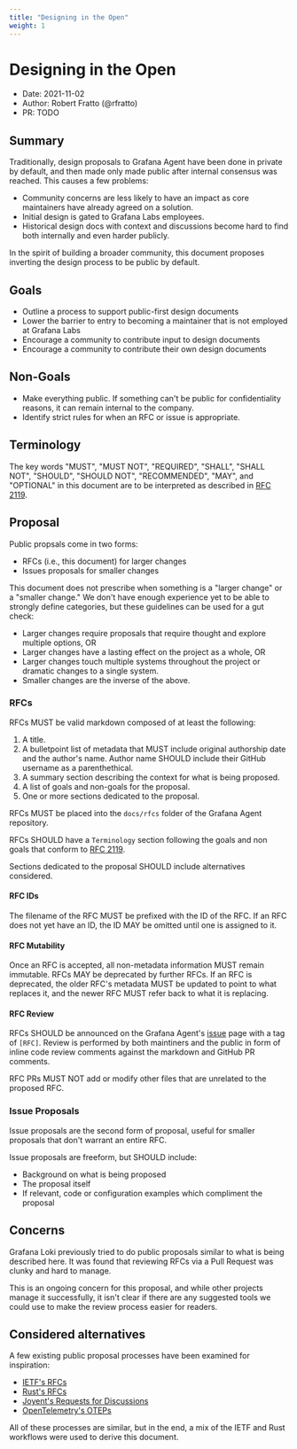 ```yaml
---
title: "Designing in the Open"
weight: 1
---
```


# Designing in the Open

* Date: 2021-11-02
* Author: Robert Fratto (@rfratto)
* PR: TODO

## Summary

Traditionally, design proposals to Grafana Agent have been done in private by
default, and then made only made public after internal consensus was reached.
This causes a few problems:

* Community concerns are less likely to have an impact as core maintainers have
  already agreed on a solution.
* Initial design is gated to Grafana Labs employees.
* Historical design docs with context and discussions become hard to find both
  internally and even harder publicly.

In the spirit of building a broader community, this document proposes inverting
the design process to be public by default.

## Goals

* Outline a process to support public-first design documents
* Lower the barrier to entry to becoming a maintainer that is not employed at
  Grafana Labs
* Encourage a community to contribute input to design documents
* Encourage a community to contribute their own design documents

## Non-Goals

* Make everything public. If something can't be public for confidentiality
  reasons, it can remain internal to the company.
* Identify strict rules for when an RFC or issue is appropriate.

## Terminology

The key words "MUST", "MUST NOT", "REQUIRED", "SHALL", "SHALL
NOT", "SHOULD", "SHOULD NOT", "RECOMMENDED",  "MAY", and
"OPTIONAL" in this document are to be interpreted as described in
[RFC 2119](https://datatracker.ietf.org/doc/html/rfc2119).

## Proposal

Public propsals come in two forms:

* RFCs (i.e., this document) for larger changes
* Issues proposals for smaller changes

This document does not prescribe when something is a "larger change" or a
"smaller change." We don't have enough experience yet to be able to
strongly define categories, but these guidelines can be used for a gut check:

* Larger changes require proposals that require thought and explore multiple
  options, OR
* Larger changes have a lasting effect on the project as a whole, OR
* Larger changes touch multiple systems throughout the project or dramatic
  changes to a single system.
* Smaller changes are the inverse of the above.

### RFCs

RFCs MUST be valid markdown composed of at least the following:

1. A title.
2. A bulletpoint list of metadata that MUST include original authorship date
   and the author's name. Author name SHOULD include their GitHub username as a
   parenthethical.
3. A summary section describing the context for what is being proposed.
4. A list of goals and non-goals for the proposal.
5. One or more sections dedicated to the proposal.

RFCs MUST be placed into the `docs/rfcs` folder of the Grafana Agent repository.

RFCs SHOULD have a `Terminology` section following the goals and non goals that
conform to [RFC 2119](https://datatracker.ietf.org/doc/html/rfc2119).

Sections dedicated to the proposal SHOULD include alternatives considered.

#### RFC IDs

The filename of the RFC MUST be prefixed with the ID of the RFC. If an RFC does
not yet have an ID, the ID MAY be omitted until one is assigned to it.

#### RFC Mutability

Once an RFC is accepted, all non-metadata information MUST remain immutable.
RFCs MAY be deprecated by further RFCs. If an RFC is deprecated, the older
RFC's metadata MUST be updated to point to what replaces it, and the newer RFC
MUST refer back to what it is replacing.

#### RFC Review

RFCs SHOULD be announced on the Grafana Agent's
[issue](https://github.com/grafana/agent/issues) page with a tag of `[RFC]`.
Review is performed by both maintiners and the public in form of inline code
review comments against the markdown and GitHub PR comments.

RFC PRs MUST NOT add or modify other files that are unrelated to the proposed
RFC.

### Issue Proposals

Issue proposals are the second form of proposal, useful for smaller proposals
that don't warrant an entire RFC.

Issue proposals are freeform, but SHOULD include:

* Background on what is being proposed
* The proposal itself
* If relevant, code or configuration examples which compliment the proposal

## Concerns

Grafana Loki previously tried to do public proposals similar to what is being
described here. It was found that reviewing RFCs via a Pull Request was clunky
and hard to manage.

This is an ongoing concern for this proposal, and while other projects manage it
successfully, it isn't clear if there are any suggested tools we could use to
make the review process easier for readers.

## Considered alternatives

A few existing public proposal processes have been examined for inspiration:

* [IETF's RFCs](https://www.ietf.org/standards/rfcs/)
* [Rust's RFCs](https://github.com/rust-lang/rfcs)
* [Joyent's Requests for Discussions](https://github.com/joyent/rfd)
* [OpenTelemetry's OTEPs](https://github.com/open-telemetry/oteps)

All of these processes are similar, but in the end, a mix of the IETF and Rust
workflows were used to derive this document.
